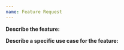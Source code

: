 ```yaml
---
name: Feature Request
---
```


**Describe the feature:**

**Describe a specific use case for the feature:**
